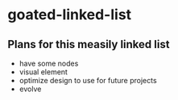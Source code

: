 # goated-linked-list


## Plans for this measily linked list 
 - have some nodes
 - visual element 
 - optimize design to use for future projects 
 - evolve
